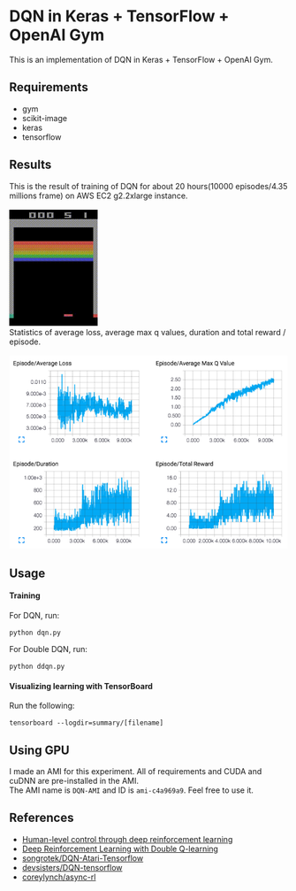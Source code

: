 # DQN in Keras + TensorFlow + OpenAI Gym
This is an implementation of DQN in Keras + TensorFlow + OpenAI Gym.  

## Requirements
- gym
- scikit-image
- keras
- tensorflow

## Results
This is the result of training of DQN for about 20 hours(10000 episodes/4.35 millions frame) on AWS EC2 g2.2xlarge instance.  
<br>
![result](assets/result.gif)
<br>
Statistics of average loss, average max q values, duration and total reward / episode.  
<br>
![result](assets/result.png)

## Usage
#### Training
For DQN, run:

```
python dqn.py
```

For Double DQN, run:

```
python ddqn.py
```

#### Visualizing learning with TensorBoard
Run the following:

```
tensorboard --logdir=summary/[filename]
```

## Using GPU
I made an AMI for this experiment. All of requirements and CUDA and cuDNN are pre-installed in the AMI.  
The AMI name is `DQN-AMI` and ID is `ami-c4a969a9`. Feel free to use it.  

## References
- [Human-level control through deep reinforcement learning](http://www.nature.com/nature/journal/v518/n7540/full/nature14236.html)
- [Deep Reinforcement Learning with Double Q-learning](http://arxiv.org/abs/1509.06461)
- [songrotek/DQN-Atari-Tensorflow](https://github.com/songrotek/DQN-Atari-Tensorflow)
- [devsisters/DQN-tensorflow](https://github.com/devsisters/DQN-tensorflow)
- [coreylynch/async-rl](https://github.com/coreylynch/async-rl)
